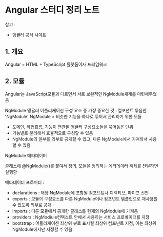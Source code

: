 # Angular 스터디 정리 노트

참고 :
- 앵귤러 공식 사이트


## 1. 개요
Angular = HTML + TypeScript 플랫폼이자 프레임워크

## 2. 모듈
Angular는 JavaScript모듈과 다르면서 서로 보완적인 NgModule체계를 마련해두었음

NgModule
앵귤러 어플리케이션 구성 요소 중 가장 중요한 것 : 컴포넌트 묶음인 'NgModule'
NgModule = 비슷한 기능을 하나로 묶어서 관리하기 위한 모듈 
- 도메인, 작업흐름, 기능이 연관된 앵귤러 구성요소들을 묶어놓은 단위
- 기능별로 분리해서 효율적으로 구성할 수 있음
- NgModule의 일부를 외부로 공개할 수 있고, 다른 NgModule에서 가져와서 사용할 수 있음

NgModule 메타데이터

클래스에 @NgModule()를 붙여서 정의, 모듈을 정의하는 메타데이터 객체를 전달하면 실행함

메타데이터 프로퍼티 :

- declarations : 해당 NgModule에 포함될 컴포넌트나 디렉티브, 파이프 선언
- exports : 모듈의 구성요소를 다른 NgModule이나 컴포넌트 템플릿으로 재사용할 수 있도록 외부로 공개
- imports : 다른 모듈에서 공개한 클래스를 현재의 NgModule에 가져옴
- providers : NgModiule컨텍스트 안에서 사용하는 서비스 프로바이더를 지정
- bootstrap : 어플리케이션 최상위 뷰로 표시될 최상위 컴포넌트 지정, 이는 최상위 NgModule에서만 지정할 수 있음
